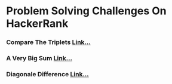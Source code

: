 # Problem Solving Challenges On HackerRank

### Compare The Triplets  [Link...](https://www.hackerrank.com/challenges/compare-the-triplets/problem)

### A Very Big Sum [Link...](https://www.hackerrank.com/challenges/a-very-big-sum/problem)

### Diagonale Difference [Link...](https://www.hackerrank.com/challenges/diagonal-difference/problem)